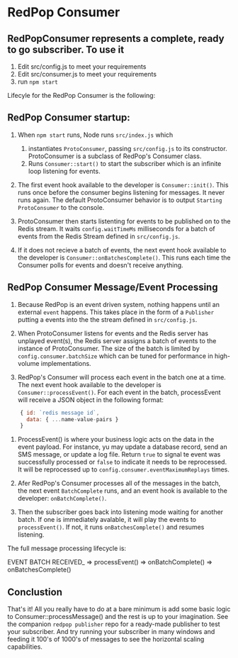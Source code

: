 # RedPop Consumer

## RedPopConsumer represents a complete, ready to go subscriber. To use it

1. Edit src/config.js to meet your requirements
2. Edit src/consumer.js to meet your requirements
3. run `npm start`

Lifecyle for the RedPop Consumer is the following:

## RedPop Consumer startup:

1. When `npm start` runs, Node runs `src/index.js` which

   1. instantiates `ProtoConsumer`, passing `src/config.js` to its constructor. ProtoConsumer is a subclass of RedPop's Consumer class.
   2. Runs `Consumer::start()` to start the subscriber which is an infinite loop listening for events.

2. The first event hook available to the developer is `Consumer::init()`. This runs once before the consumer begins listening for messages. It never runs again. The default ProtoConsumer behavior is to output `Starting ProtoConsumer` to the console.

3. ProtoConsumer then starts listenting for events to be published on to the Redis stream. It waits `config.waitTimeMs` milliseconds for a batch of events from the Redis Stream defined in `src/config.js`.

4. If it does not recieve a batch of events, the next event hook available to the developer is `Consumer::onBatchesComplete()`. This runs each time the Consumer polls for events and doesn't receive anything.

## RedPop Consumer Message/Event Processing

1. Because RedPop is an event driven system, nothing happens until an external `event` happens. This takes place in the form of a `Publisher` putting a events into the the stream defined in `src/config.js`.

2. When ProtoConsumer listens for events and the Redis server has unplayed event(s), the Redis server assigns a batch of events to the instance of ProtoConsumer. The size of the batch is limited by `config.consumer.batchSize` which can be tuned for performance in high-volume implementations.

3. RedPop's Consumer will process each event in the batch one at a time. The next event hook available to the developer is `Consumer::processEvent()`. For each event in the batch, processEvent will receive a JSON object in the following format:

```javascript
    { id: `redis message id`,
      data: { ...name-value-pairs }
    }
```

1. ProcessEvent() is where your business logic acts on the data in the event payload. For instance, yu may update a database record, send an SMS message, or update a log file. Return `true` to signal te event was successfully processed or `false` to indicate it needs to be reprocessed. It will be reprocessed up to `config.consumer.eventMaximumReplays` times.

2. Afer RedPop's Consumer processes all of the messages in the batch, the next event `BatchComplete` runs, and an event hook is available to the developer: `onBatchComplete()`.

3. Then the subscriber goes back into listening mode waiting for another batch. If one is immediately avalable, it will play the events to `processEvent()`. If not, it runs `onBatchesComplete()` and resumes listening.

The full message processing lifecycle is:

EVENT BATCH RECEIVED\_ => processEvent() => onBatchComplete() => onBatchesComplete()

## Conclustion

That's it! All you really have to do at a bare minimum is add some basic logic to Consumer::processMessage() and the rest is up to your imagination. See the companion `redpop publisher` repo for a ready-made publisher to test your subscriber. And try running your subscriber in many windows and feeding it 100's of 1000's of messages to see the horizontal scaling capabilities.
